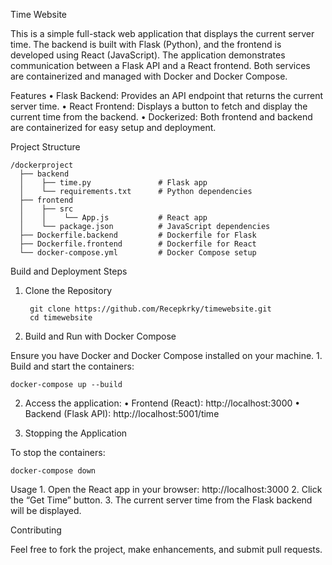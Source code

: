Time Website

This is a simple full-stack web application that displays the current server time. The backend is built with Flask (Python), and the frontend is developed using React (JavaScript). The application demonstrates communication between a Flask API and a React frontend. Both services are containerized and managed with Docker and Docker Compose.

Features
	•	Flask Backend: Provides an API endpoint that returns the current server time.
	•	React Frontend: Displays a button to fetch and display the current time from the backend.
	•	Dockerized: Both frontend and backend are containerized for easy setup and deployment.

Project Structure

    /dockerproject
      ├── backend
      │    ├── time.py               # Flask app
      │    └── requirements.txt      # Python dependencies
      ├── frontend
      │    ├── src
      │    │    └── App.js           # React app
      │    └── package.json          # JavaScript dependencies
      ├── Dockerfile.backend         # Dockerfile for Flask
      ├── Dockerfile.frontend        # Dockerfile for React
      └── docker-compose.yml         # Docker Compose setup

Build and Deployment Steps

1. Clone the Repository

        git clone https://github.com/Recepkrky/timewebsite.git
        cd timewebsite

2. Build and Run with Docker Compose

Ensure you have Docker and Docker Compose installed on your machine.
	1.	Build and start the containers:

    docker-compose up --build

2.	Access the application:
•	Frontend (React): http://localhost:3000
•	Backend (Flask API): http://localhost:5001/time

3. Stopping the Application

To stop the containers:

    docker-compose down

Usage
	1.	Open the React app in your browser: http://localhost:3000
	2.	Click the “Get Time” button.
	3.	The current server time from the Flask backend will be displayed.

Contributing

Feel free to fork the project, make enhancements, and submit pull requests.

